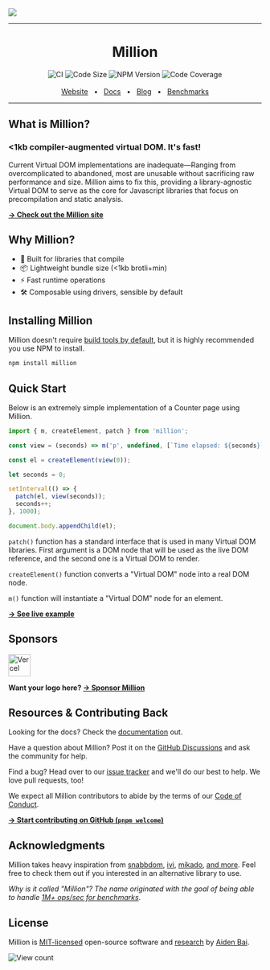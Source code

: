 <a href="https://million.js.org">
  <img src="https://raw.githubusercontent.com/aidenybai/million/main/.github/assets/banner.svg" />
</a>

---

<div align="center">
  <h1>Million</h1>
  <img src="https://img.shields.io/github/workflow/status/aidenybai/million/CI?color=9765e1&amp;labelColor=000&amp;style=flat-square&amp;label=build" alt="CI" />
  <img src="https://badgen.net/badgesize/brotli/https/unpkg.com/million/dist/code-size-measurement.js?style=flat-square&amp;label=size&amp;color=9765e1&amp;labelColor=000" alt="Code Size" />
  <img src="https://img.shields.io/npm/v/million?style=flat-square&amp;color=9765e1&amp;labelColor=000" alt="NPM Version" />
  <img src="https://img.shields.io/coveralls/github/aidenybai/million?color=9765e1&amp;labelColor=000&amp;style=flat-square" alt="Code Coverage" />
  <br />
  <br />
  <a href="https://million.js.org/">Website</a>
  <span>&nbsp;&nbsp;•&nbsp;&nbsp;</span>
  <a href="https://million.js.org/docs">Docs</a>
  <span>&nbsp;&nbsp;•&nbsp;&nbsp;</span>
  <a href="https://million.js.org/blog">Blog</a>
  <span>&nbsp;&nbsp;•&nbsp;&nbsp;</span>
  <a href="https://million.js.org/benchmarks">Benchmarks</a>
  <br />
  <hr />
</div>

## What is Million?

### <1kb compiler-augmented virtual DOM. It's fast!

Current Virtual DOM implementations are inadequate—Ranging from overcomplicated to abandoned, most are unusable without sacrificing raw performance and size. Million aims to fix this, providing a library-agnostic Virtual DOM to serve as the core for Javascript libraries that focus on precompilation and static analysis.

[**→ Check out the Million site**](https://million.js.org)

## Why Million?

- 🦁 Built for libraries that compile
- 📦 Lightweight bundle size (<1kb brotli+min)
- ⚡ Fast runtime operations
- 🛠️ Composable using drivers, sensible by default

## Installing Million

Million doesn't require [build tools by default](https://million.js.org/essentials/installation), but it is highly recommended you use NPM to install.

```sh
npm install million
```

## Quick Start

Below is an extremely simple implementation of a Counter page using Million.

```js
import { m, createElement, patch } from 'million';

const view = (seconds) => m('p', undefined, [`Time elapsed: ${seconds}`]);

const el = createElement(view(0));

let seconds = 0;

setInterval(() => {
  patch(el, view(seconds));
  seconds++;
}, 1000);

document.body.appendChild(el);
```

`patch()` function has a standard interface that is used in many Virtual DOM libraries. First argument is a DOM node that will be used as the live DOM reference, and the second one is a Virtual DOM to render.

`createElement()` function converts a "Virtual DOM" node into a real DOM node.

`m()` function will instantiate a "Virtual DOM" node for an element.

[**→ See live example**](https://million.js.org/docs/getting-started#quick-start)

## Sponsors

<a href="https://vercel.com/?utm_source=millionjs&utm_campaign=oss" target="_blank"><img height="44" src="https://raw.githubusercontent.com/aidenybai/million/main/.github/assets/vercel-logo.svg" alt="Vercel"></a>

**Want your logo here? [→ Sponsor Million](https://github.com/sponsors/aidenybai)**

## Resources & Contributing Back

Looking for the docs? Check the [documentation](https://million.js.org) out.

Have a question about Million? Post it on the [GitHub Discussions](https://github.com/aidenybai/million/discussions) and ask the community for help.

Find a bug? Head over to our [issue tracker](https://github.com/aidenybai/million/issues) and we'll do our best to help. We love pull requests, too!

We expect all Million contributors to abide by the terms of our [Code of Conduct](https://github.com/aidenybai/million/blob/main/.github/CODE_OF_CONDUCT.md).

[**→ Start contributing on GitHub (`pnpm welcome`)**](https://github.com/aidenybai/million/blob/main/.github/CONTRIBUTING.md)

## Acknowledgments

Million takes heavy inspiration from [snabbdom](https://github.com/snabbdom/snabbdom), [ivi](https://github.com/localvoid/ivi), [mikado](https://github.com/nextapps-de/mikado), [and more](https://krausest.github.io/js-framework-benchmark/2021/table_chrome_96.0.4664.45.html). Feel free to check them out if you interested in an alternative library to use.

_Why is it called "Million"? The name originated with the goal of being able to handle [1M+ ops/sec for benchmarks](https://github.com/aidenybai/million/tree/main/benchmarks#readme)_.

## License

Million is [MIT-licensed](LICENSE) open-source software and [research](https://github.com/aidenybai/million/blob/main/.github/RESEARCH.md) by [Aiden Bai](https://github.com/aidenybai).

![View count](https://hits.link/hits?url=https://github.com/aidenybai/million)
